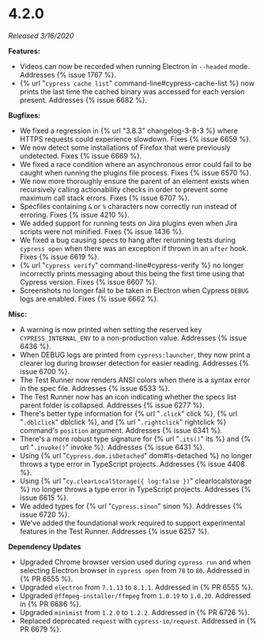 # 4.2.0

*Released 3/16/2020*

**Features:**

- Videos can now be recorded when running Electron in `--headed` mode. Addresses {% issue 1767 %}.
- {% url "`cypress cache list`" command-line#cypress-cache-list %} now prints the last time the cached binary was accessed for each version present. Addresses {% issue 6682 %}.

**Bugfixes:**

- We fixed a regression in {% url "3.8.3" changelog-3-8-3 %}  where HTTPS requests could experience slowdown. Fixes {% issue 6659 %}.
- We now detect some installations of Firefox that were previously undetected. Fixes {% issue 6669 %}.
- We fixed a race condition where an asynchronous error could fail to be caught when running the plugins file process. Fixes {% issue 6570 %}.
- We now more thoroughly ensure the parent of an element exists when recursively calling actionability checks in order to prevent some maximum call stack errors. Fixes {% issue 6707 %}.
- Specfiles containing `&` or `%` characters now correctly run instead of erroring. Fixes {% issue 4210 %}.
- We added support for running tests on Jira plugins even when Jira scripts were not minified. Fixes {% issue 1436 %}.
- We fixed a bug causing specs to hang after rerunning tests during `cypress open` when there was an exception if thrown in an `after` hook. Fixes {% issue 6619 %}.
- {% url "`cypress verify`" command-line#cypress-verify %} no longer incorrectly prints messaging about this being the first time using that Cypress version. Fixes {% issue 6607 %}.
- Screenshots no longer fail to be taken in Electron when Cypress `DEBUG` logs are enabled. Fixes {% issue 6662 %}.

**Misc:**

- A warning is now printed when setting the reserved key `CYPRESS_INTERNAL_ENV` to a non-production value. Addresses {% issue 6436 %}.
- When DEBUG logs are printed from `cypress:launcher`, they now print a clearer log during browser detection for easier reading. Addresses {% issue 6700 %}.
- The Test Runner now renders ANSI colors when there is a syntax error in the spec file. Addresses {% issue 6533 %}.
- The Test Runner now has an icon indicating whether the specs list parent folder is collapsed.  Addresses {% issue 6277 %}.
- There's better type information for {% url "`.click`" click %}, {% url "`.dblclick`" dblclick %}, and {% url "`.rightclick`" rightclick %} command's `position` argument. Addresses {% issue 6341 %}.
- There's a more robust type signature for {% url "`.its()`" its %} and {% url "`.invoke()`" invoke %}. Addresses {% issue 6431 %}.
- Using {% url "`Cypress.dom.isDetached`" dom#Is-detached %} no longer throws a type error in TypeScript projects. Addresses {% issue 4408 %}.
- Using {% url "`cy.clearLocalStorage({ log:false })`" clearlocalstorage %} no longer throws a type error in TypeScript projects. Addresses {% issue 6615 %}.
- We added types for {% url "`Cypress.sinon`" sinon %}. Addresses {% issue 6720 %}.
- We've added the foundational work required to support experimental features in the Test Runner. Addresses {% issue 6257 %}.

**Dependency Updates**

- Upgraded Chrome browser version used during `cypress run` and when selecting Electron browser in `cypress open` from `78` to `80`. Addressed in {% PR 6555 %}.
- Upgraded `electron` from `7.1.13` to `8.1.1`. Addressed in {% PR 6555 %}.
- Upgraded `@ffmpeg-installer/ffmpeg` from `1.0.19` to `1.0.20`. Addressed in {% PR 6686 %}.
- Upgraded `minimist` from `1.2.0` to `1.2.2`. Addressed in {% PR 6726 %}.
- Replaced deprecated `request` with `cypress-io/request`. Addressed in {% PR 6679 %}.
